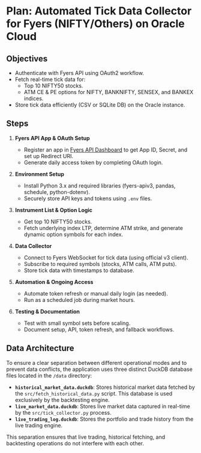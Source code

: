 # Plan: Automated Tick Data Collector for Fyers (NIFTY/Others) on Oracle Cloud

## Objectives
- Authenticate with Fyers API using OAuth2 workflow.
- Fetch real-time tick data for:
  - Top 10 NIFTY50 stocks.
  - ATM CE & PE options for NIFTY, BANKNIFTY, SENSEX, and BANKEX indices.
- Store tick data efficiently (CSV or SQLite DB) on the Oracle instance.

## Steps

1. **Fyers API App & OAuth Setup**
   - Register an app in [Fyers API Dashboard](https://myapi.fyers.in) to get App ID, Secret, and set up Redirect URI.
   - Generate daily access token by completing OAuth login.

2. **Environment Setup**
   - Install Python 3.x and required libraries (fyers-apiv3, pandas, schedule, python-dotenv).
   - Securely store API keys and tokens using `.env` files.

3. **Instrument List & Option Logic**
   - Get top 10 NIFTY50 stocks.
   - Fetch underlying index LTP, determine ATM strike, and generate dynamic option symbols for each index.

4. **Data Collector**
   - Connect to Fyers WebSocket for tick data (using official v3 client).
   - Subscribe to required symbols (stocks, ATM calls, ATM puts).
   - Store tick data with timestamps to database.

5. **Automation & Ongoing Access**
   - Automate token refresh or manual daily login (as needed).
   - Run as a scheduled job during market hours.

6. **Testing & Documentation**
   - Test with small symbol sets before scaling.
   - Document setup, API, token refresh, and fallback workflows.

## Data Architecture

To ensure a clear separation between different operational modes and to prevent data conflicts, the application uses three distinct DuckDB database files located in the `/data` directory:

-   **`historical_market_data.duckdb`**: Stores historical market data fetched by the `src/fetch_historical_data.py` script. This database is used exclusively by the backtesting engine.
-   **`live_market_data.duckdb`**: Stores live market data captured in real-time by the `src/tick_collector.py` process.
-   **`live_trading_log.duckdb`**: Stores the portfolio and trade history from the live trading engine.

This separation ensures that live trading, historical fetching, and backtesting operations do not interfere with each other.
